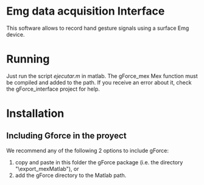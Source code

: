 # Emg data acquisition Interface
This software allows to record hand gesture signals using a surface Emg device.
# Running
Just run the script *ejecutar.m* in matlab. 
The gForce_mex Mex function must be compiled and added to the path. If you receive an error about it, check the gForce_interface project for help.

# Installation
## Including Gforce in the proyect
We recommend any of the following 2 options to include gForce:
1. copy and paste in this folder the gForce package (i.e. the directory "\export_mexMatlab\"), or
1. add the gForce directory to the Matlab path.